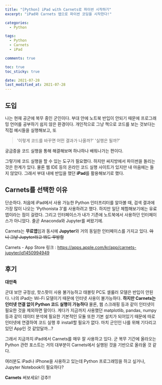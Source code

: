 ```yaml
---
title: "[Python] iPad with Carnets로 파이썬 시작하기"
excerpt: "iPad와 Carnets 앱으로 파이썬 코딩을 시작한다!"

categories:
  - Python

tags:
  - Python
  - Carnets
  - iPad

comments: true

toc: true
toc_sticky: true

date: 2021-07-28
last_modified_at: 2021-07-28
---
```

## 도입
나는 현재 공군에 복무 중인 군인이다. 부대 안에 노트북 반입이 안되기 때문에 프로그래밍 언어를 공부하기 쉽지 않은 환경이다. 개인적으로 그냥 책으로 코드를 보는 것보다는 직접 예시들을 실행해보고, 또
>'이렇게 코드를 바꾸면 어떤 결과가 나올까?'
>'실행은 될까?'


궁금증을 코드 실행을 통해 해결해보며 하나하나 배워나가는 편이다.


그렇기에 코드 실행을 할 수 있는 도구가 필요했다. 하지만 싸지방에서 파이썬을 돌리는 것은 한계가 있다. 물론 웹 IDE 등의 온라인 코드 실행 사이트가 있지만 내 마음에는 들지 않았다. 그래서 부대 내에 반입을 했던 **iPad**를 활용해보기로 했다.




## Carnets를 선택한 이유
단순하다. 처음에 iPad에서 사용 가능한 Python 인터프리터를 알아볼 때, 검색 결과에 가장 많이 나오는 'Pythonista 3'를 사용하려고 했다. 하지만 일단 체험해보기에는 유료앱이라는 점이 걸렸다. 그리고 인터페이스가 내가 기존에 노트북에서 사용하던 인터페이스가 아니었다. 줄곧 Anaconda와 Jupyter를 써왔기에.


Carnets는 **무료앱**임과 동시에 **Jupyter**와 거의 동일한 인터페이스를 가지고 있다. ~~아니 그냥 Jupyter라고 봐도 무방함~~


Carnets - App Store 링크 : https://apps.apple.com/kr/app/carnets-jupyter/id1450994949


## 후기
**대만족**


군대 보안 규정상, 핫스팟이 사용 불가능하고 태블릿 PC도 셀룰러 모델은 반입이 안된다. 나의 iPad는 Wi-Fi 모델이기 때문에 인터넷 사용이 불가능하다. **하지만 Carnets는 인터넷 연결 없이 Python 코드 실행이 가능하다** 물론, 웹 스크래핑 등과 같이 인터넷이 필요한 것을 제외하면 말이다. 게다가 지금까지 사용했던 matplotlib, pandas, numpy 등과 같이 데이터 분석에 필요한 기본적인 모듈 또한 기본 설치가 되어있기 때문에 따로 인터넷에 연결하여 코드 실행 후 install할 필요가 없다. 마치 군인인 나를 위해 기다리고 있던 App인 것 같았달까...?


그래서 지금까지 iPad에서 Carnets를 매우 잘 사용하고 있다. 군 복무 기간에 올라오는 Python 관련 포스트는 거의 대부분이 Carnets에서 실행된 것을 기반으로 올라올 것 같다.


여러분도 iPad나 iPhone을 사용하고 있는데 Python 프로그래밍을 하고 싶거나, Jupyter Notebook이 필요하다?


**Carnets** 써보세요! 강추!!
